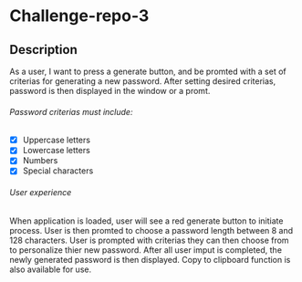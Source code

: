 # Challenge-repo-3

## Description
As a user, I want to press a generate button, and be promted with a set of criterias for generating a new password.
After setting desired criterias, password is then displayed in the window or a promt.
###### Password criterias must include:
- [x] Uppercase letters
- [x] Lowercase letters
- [x] Numbers
- [x] Special characters
###### User experience
When application is loaded, user will see a red generate button to initiate process.
User is then promted to choose a password length between 8 and 128 characters.
User is prompted with criterias they can then choose from to personalize thier new password.
After all user imput is completed, the newly generated password is then displayed.
Copy to clipboard function is also available for use.
